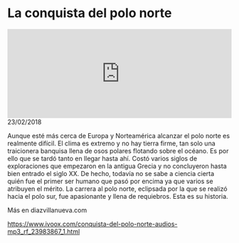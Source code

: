 # La conquista del polo norte
<iframe id='audio_88903085' frameborder='0' allowfullscreen='' scrolling='no' height='200' style='width:100%;' src='https://www.ivoox.com/player_ej_23983867_6_1.html' loading='lazy'></iframe>23/02/2018

Aunque esté más cerca de Europa y Norteamérica alcanzar el polo norte es realmente difícil. El clima es extremo y no hay tierra firme, tan solo una traicionera banquisa llena de osos polares flotando sobre el océano. Es por ello que se tardó tanto en llegar hasta ahí. Costó varios siglos de exploraciones que empezaron en la antigua Grecia y no concluyeron hasta bien entrado el siglo XX. De hecho, todavía no se sabe a ciencia cierta quién fue el primer ser humano que pasó por encima ya que varios se atribuyen el mérito. La carrera al polo norte, eclipsada por la que se realizó hacia el polo sur, fue apasionante y llena de requiebros. Esta es su historia. 

 Más en diazvillanueva.com  

https://www.ivoox.com/conquista-del-polo-norte-audios-mp3_rf_23983867_1.html

